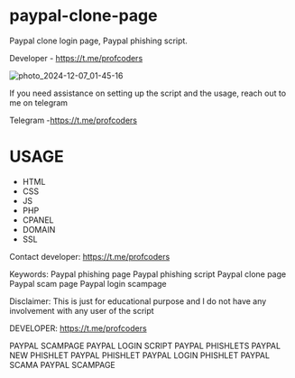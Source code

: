 # paypal-clone-page
Paypal clone login page, Paypal phishing script. 

Developer - https://t.me/profcoders

![photo_2024-12-07_01-45-16](https://github.com/user-attachments/assets/718beabf-6828-49e9-af13-346006bae62a)

If you need assistance on setting up the script and the usage, reach out to me on telegram 

Telegram -https://t.me/profcoders

# USAGE
- HTML
- CSS
- JS
- PHP
- CPANEL
- DOMAIN
- SSL

Contact developer: https://t.me/profcoders

Keywords:
Paypal phishing page
Paypal phishing script
Paypal clone page
Paypal scam page
Paypal login scampage

Disclaimer:
This is just for educational purpose and I do not have any involvement with any user of the script

DEVELOPER: https://t.me/profcoders

PAYPAL SCAMPAGE
PAYPAL LOGIN SCRIPT
PAYPAL PHISHLETS
PAYPAL NEW PHISHLET
PAYPAL PHISHLET
PAYPAL LOGIN PHISHLET
PAYPAL SCAMA
PAYPAL SCAMPAGE
